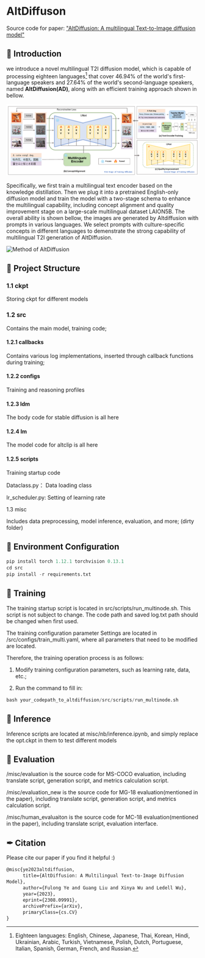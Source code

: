 # AltDiffuson
Source code for paper: ["AltDiffusion: A multilingual Text-to-Image diffusion model"](https://arxiv.org/abs/2308.09991)

## 🏴 Introduction

we introduce a novel multilingual T2I diffusion model, which is capable of processing eighteen languages[^1] that cover 46.94\% of the world's first-language speakers and 27.64\% of the world's second-language speakers, named **AltDiffusion(AD)**, along with an efficient training approach shown in bellow.

![Method of AltDiffusion](./img_cash/main.png)

Specifically, we first train a multilingual text encoder based on the knowledge distillation. Then we plug it into a pretrained English-only diffusion model and train the model with a two-stage schema to enhance the multilingual capability, including concept alignment and quality improvement stage on a large-scale multilingual dataset LAION5B. The overall ability is shown bellow, the images are generated by Altdiffusion with prompts in various languages. We select prompts with culture-specific concepts in different languages to demenstrate the strong capability of multilingual T2I generation of AltDiffusion.

![Method of AltDiffusion](./img_cash/18-2-2.png)

[^1]:Eighteen languages: English, Chinese, Japanese, Thai, Korean, Hindi, Ukrainian, Arabic, Turkish, Vietnamese, Polish, Dutch, Portuguese, Italian, Spanish, German, French, and Russian.

## 👐 Project Structure

### 1.1 ckpt

Storing ckpt for different models

### 1.2 src

Contains the main model, training code;

#### 1.2.1 callbacks

Contains various log implementations, inserted through callback functions during training;

#### 1.2.2 configs

Training and reasoning profiles

#### 1.2.3 ldm

The body code for stable diffusion is all here

#### 1.2.4 lm

The model code for altclip is all here

#### 1.2.5 scripts

Training startup code


Dataclass.py： Data loading class

lr_scheduler.py: Setting of learning rate

1.3 misc

Includes data preprocessing, model inference, evaluation, and more; (dirty folder)


## 🔨 Environment Configuration

```python
pip install torch 1.12.1 torchvision 0.13.1
cd src
pip install -r requirements.txt
```

## 🛫 Training

The training startup script is located in src/scripts/run_multinode.sh. This script is not subject to change. The code path and saved log.txt path should be changed when first used.

The training configuration parameter Settings are located in /src/configs/train_multi.yaml, where all parameters that need to be modified are located.

Therefore, the training operation process is as follows:



1. Modify training configuration parameters, such as learning rate, data, etc.;

2. Run the command to fill in:

```python
bash your_codepath_to_altdiffusion/src/scripts/run_multinode.sh
```

## 🚀 Inference

Inference scripts are located at misc/nb/inference.ipynb, and simply replace the opt.ckpt in them to test different models

## 📐 Evaluation

/misc/evaluation is the source code for MS-COCO evaluation, including translate script, generation script, and metrics calculation script.

/misc/evaluation_new is the source code for MG-18 evaluation(mentioned in the paper), including translate script, generation script, and metrics calculation script.

/misc/human_evaluaiton is the source code for MC-18 evaluation(mentioned in the paper), including translate script,
evaluation interface.

## ✒ Citation
Please cite our paper if you find it helpful :)
```
@misc{ye2023altdiffusion,
      title={AltDiffusion: A Multilingual Text-to-Image Diffusion Model}, 
      author={Fulong Ye and Guang Liu and Xinya Wu and Ledell Wu},
      year={2023},
      eprint={2308.09991},
      archivePrefix={arXiv},
      primaryClass={cs.CV}
}
```
